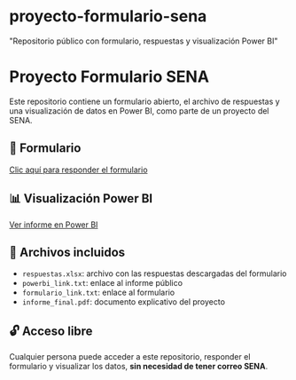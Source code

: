 # proyecto-formulario-sena
"Repositorio público con formulario, respuestas y visualización Power BI"

# Proyecto Formulario SENA

Este repositorio contiene un formulario abierto, el archivo de respuestas y una visualización de datos en Power BI, como parte de un proyecto del SENA.

## 📝 Formulario

[Clic aquí para responder el formulario](https://forms.gle/TU-ENLACE-AQUI)

## 📊 Visualización Power BI

[Ver informe en Power BI](https://app.powerbi.com/view?r=TU-ENLACE-AQUI)

## 📁 Archivos incluidos

- `respuestas.xlsx`: archivo con las respuestas descargadas del formulario
- `powerbi_link.txt`: enlace al informe público
- `formulario_link.txt`: enlace al formulario
- `informe_final.pdf`: documento explicativo del proyecto

## 🔓 Acceso libre

Cualquier persona puede acceder a este repositorio, responder el formulario y visualizar los datos, **sin necesidad de tener correo SENA**.


